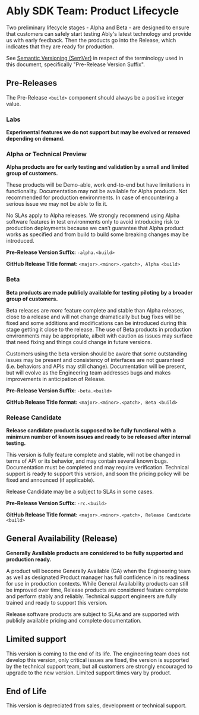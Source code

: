 # Ably SDK Team: Product Lifecycle

Two preliminary lifecycle stages - Alpha and Beta - are designed to ensure that customers can safely start testing Ably's latest technology and provide us with early feedback. Then the products go into the Release, which indicates that they are ready for production.

See [Semantic Versioning (SemVer)](https://semver.org/) in respect of the terminology used in this document, specifically "Pre-Release Version Suffix".

## Pre-Releases

The Pre-Release `<build>` component should always be a positive integer value.

### Labs

**Experimental features we do not support but may be evolved or removed depending on demand.**

### Alpha or Technical Preview

**Alpha products are for early testing and validation by a small and limited group of customers.**

These products will be Demo-able, work end-to-end but have limitations in functionality. Documentation may not be available for Alpha products. Not recommended for production environments. In case of encountering a serious issue we may not be able to fix it.

No SLAs apply to Alpha releases. We strongly recommend using Alpha software features in test environments only to avoid introducing risk to production deployments because we can’t guarantee that Alpha product works as specified and from build to build some breaking changes may be introduced.  

**Pre-Release Version Suffix:** `-alpha.<build>`

**GitHub Release Title format:** `<major>.<minor>.<patch>, Alpha <build>`

### Beta

**Beta products are made publicly available for testing piloting by a broader group of customers.**

Beta releases are _more_ feature complete and stable than Alpha releases, close to a release and will not change dramatically but bug fixes will be fixed and some additions and modifications can be introduced during this stage getting it close to the release. The use of Beta products in production environments may be appropriate, albeit with caution as issues may surface that need fixing and things could change in future versions.

Customers using the beta version should be aware that some outstanding issues may be present and consistency of interfaces are not guaranteed (i.e. behaviors and APIs may still change). Documentation will be present, but will evolve as the Engineering team addresses bugs and makes improvements in anticipation of Release.

**Pre-Release Version Suffix:** `-beta.<build>`

**GitHub Release Title format:** `<major>.<minor>.<patch>, Beta <build>`

### Release Candidate

**Release candidate product is supposed to be fully functional with a minimum number of  known issues and ready to be released after internal testing.**

This version is fully feature complete and stable, will not be changed in terms of API or its behavior, and may contain several known bugs. Documentation must be completed and may require verification. Technical support is ready to support this version, and soon the pricing policy will be fixed and announced (if applicable).

Release Candidate may be a subject to SLAs in some cases.

**Pre-Release Version Suffix:** `-rc.<build>`

**GitHub Release Title format:** `<major>.<minor>.<patch>, Release Candidate <build>`

## General Availability (Release)

**Generally Available products are considered to be fully supported and production ready.**

A product will become Generally Available (GA) when the Engineering team as well as designated Product manager has full confidence in its readiness for use in production contexts. While General Availability products can still be improved over time, Release products are considered feature complete and perform stably and reliably. Technical support engineers are fully trained and ready to support this version.

Release software products are subject to SLAs and are supported with publicly available pricing and complete documentation.

## Limited support

This version is coming to the end of its life. The engineering team does not develop this version, only critical issues are fixed, the version is supported by the technical support team, but all customers are strongly encouraged to upgrade to the new version. Limited support times vary by product.

## End of Life

This version is depreciated from sales, development or technical support.
